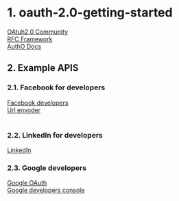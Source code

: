 # 1. oauth-2.0-getting-started
[OAtuh2.0 Community](https://oauth.net/2/)<br>
[RFC Framework](https://tools.ietf.org/html/rfc6749)<br>
[AuthO Docs](https://auth0.com/docs/protocols/protocol-oauth2)

## 2. Example APIS
### 2.1. Facebook for developers
[Facebook developers](https://developers.facebook.com/)<br>
[Url envoder](https://www.urlencoder.org/)<br><br>
### 2.2. LinkedIn for developers
[LinkedIn](https://www.linkedin.com/developers/)
### 2.3. Google developers
[Google OAuth](https://developers.google.com/identity/protocols/oauth2)<br>
[Google developers console](https://console.developers.google.com/)<br>

